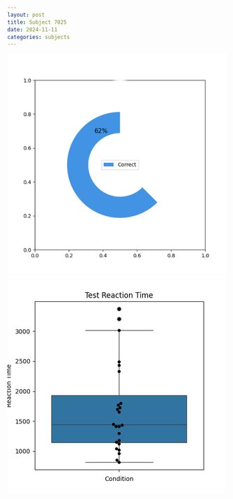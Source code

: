 ```yaml
---
layout: post
title: Subject 7025
date: 2024-11-11
categories: subjects
---
```


![](data/7025/run-5/7025_FN_acc_test.png)
![](data/7025/run-5/7025_FN_rt.png)
